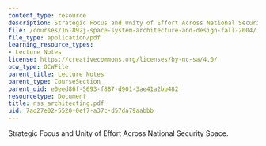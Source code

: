 ```yaml
---
content_type: resource
description: Strategic Focus and Unity of Effort Across National Security Space.
file: /courses/16-892j-space-system-architecture-and-design-fall-2004/7ad27e0255200ef7a37cd57da79aabbb_nss_architecting.pdf
file_type: application/pdf
learning_resource_types:
- Lecture Notes
license: https://creativecommons.org/licenses/by-nc-sa/4.0/
ocw_type: OCWFile
parent_title: Lecture Notes
parent_type: CourseSection
parent_uid: e0eed86f-5693-f887-d901-3ae41a2bb482
resourcetype: Document
title: nss_architecting.pdf
uid: 7ad27e02-5520-0ef7-a37c-d57da79aabbb
---
```

Strategic Focus and Unity of Effort Across National Security Space.